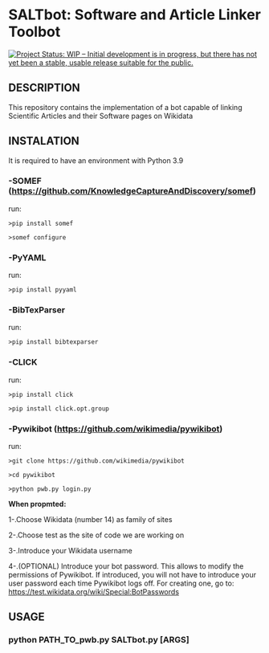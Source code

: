 # SALTbot: Software and Article Linker Toolbot
[![Project Status: WIP – Initial development is in progress, but there has not yet been a stable, usable release suitable for the public.](https://www.repostatus.org/badges/latest/wip.svg)](https://www.repostatus.org/#wip)


## DESCRIPTION

  
  This repository contains the implementation of a bot capable of linking Scientific Articles and their Software pages on Wikidata

## INSTALATION

  It is required to have an environment with Python 3.9 
  
  ### -SOMEF (https://github.com/KnowledgeCaptureAndDiscovery/somef) 
  run:
  
    >pip install somef
  
    >somef configure
  
  ### -PyYAML
  run:
   
    >pip install pyyaml
  
  ### -BibTexParser
  run:
  
    >pip install bibtexparser
  
  ### -CLICK
  run:
  
    >pip install click
  
    >pip install click.opt.group
  
  ### -Pywikibot (https://github.com/wikimedia/pywikibot)
  run:
  
    >git clone https://github.com/wikimedia/pywikibot
  
    >cd pywikibot
  
    >python pwb.py login.py
  
   **When propmted:**
   
   1-.Choose Wikidata (number 14) as family of sites
   
   2-.Choose test as the site of code we are working on
   
   3-.Introduce your Wikidata username
   
   4-.(OPTIONAL) Introduce your bot password. This allows to modify the permissions of Pywikibot. 
        If introduced, you will not have to introduce your user password each time Pywikibot logs off. For creating one, go to: https://test.wikidata.org/wiki/Special:BotPasswords
  
  
## USAGE

  ### **python PATH_TO_pwb.py SALTbot.py [ARGS]** 
  
  
